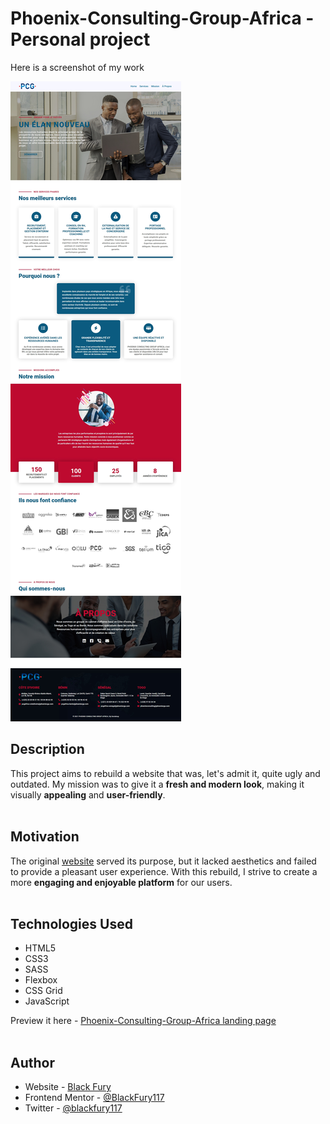 # Phoenix-Consulting-Group-Africa - Personal project

Here is a screenshot of my work

![Design preview for the Phoenix-Consulting-Group-Africa landing page](/assets/images/screenshot-of-my-work.jpg)
## Description

This project aims to rebuild a website that was, let's admit it, quite  ugly and outdated. My mission was to give it a **fresh and modern look**, making it visually **appealing** and **user-friendly**. <br><br>

## Motivation

The original [website](https://phoenixcga.com/) served its purpose, but it lacked aesthetics and failed to provide a pleasant user experience. With this rebuild, I strive to create a more **engaging and enjoyable platform** for our users. <br><br>

## Technologies Used

- HTML5
- CSS3
- SASS
- Flexbox
- CSS Grid
- JavaScript

Preview it here - [Phoenix-Consulting-Group-Africa landing page](https://phoenixcga.netlify.app/) <br><br>

## Author

- Website - [Black Fury](https://blackfury117.github.io/)
- Frontend Mentor - [@BlackFury117](https://www.frontendmentor.io/profile/BlackFury117)
- Twitter - [@blackfury117](https://www.twitter.com/blackfury117)
